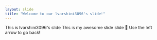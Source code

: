 ```yaml
---
layout: slide
title: "Welcome to our lvarshini3096's slide!"
---
```

This is lvarshini3096's slide
This is my awesome slide slide :tada:
Use the left arrow to go back!
